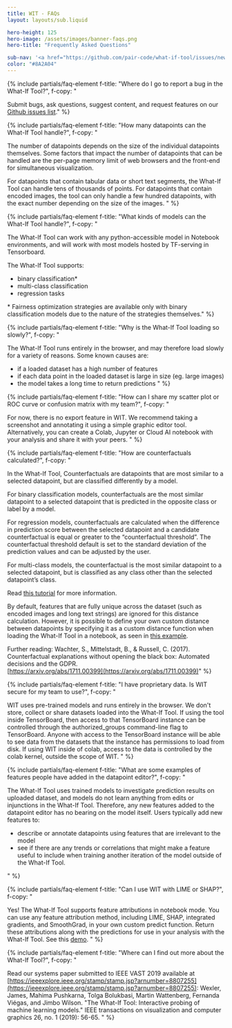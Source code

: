```yaml
---
title: WIT - FAQs
layout: layouts/sub.liquid

hero-height: 125
hero-image: /assets/images/banner-faqs.png
hero-title: "Frequently Asked Questions"

sub-nav: '<a href="https://github.com/pair-code/what-if-tool/issues/new" target="_blank">Ask a question</a>'
color: "#8A2A04"
---
```


<div class="mdl-cell--8-col mdl-cell--8-col-tablet mdl-cell--4-col-phone">

{% include partials/faq-element 
  f-title: "Where do I go to report a bug in the What-If Tool?", 
  f-copy: "

Submit bugs, ask questions, suggest content, and request features on our [Github issues list](https://github.com/pair-code/what-if-tool/issues/new)." %}

{% include partials/faq-element 
  f-title: "How many datapoints can the What-If Tool handle?", 
  f-copy: "

The number of datapoints depends on the size of the individual datapoints themselves. 
Some factors that impact the number of datapoints that can be handled are the per-page memory limit of web browsers and the front-end for simultaneous visualization.

For datapoints that contain tabular data or short text segments, the What-If Tool can handle tens of thousands of points. For datapoints that contain encoded images, the tool can only handle a few hundred datapoints, with the exact number depending on the size of the images.
" %}

{% include partials/faq-element 
    f-title: "What kinds of models can the What-If Tool handle?", 
    f-copy: "
    
The What-If Tool can work with any python-accessible model in Notebook environments, and will work with most models hosted by TF-serving in Tensorboard.

The What-If Tool supports:

* binary classification*
* multi-class classification
* regression tasks

\* Fairness optimization strategies are available only with binary classification models due to the nature of the strategies themselves." %}

{% include partials/faq-element 
  f-title: "Why is the What-If Tool loading so slowly?", 
  f-copy: "
  
The What-If Tool runs entirely in the browser, and may therefore load slowly for a variety of reasons. Some known causes are:

* if a loaded dataset has a high number of features
* if each data point in the loaded dataset is large in size (eg. large images)
* the model takes a long time to return predictions " %}

{% include partials/faq-element 
  f-title: "How can I share my scatter plot or ROC curve or confusion matrix with my team?", 
  f-copy: "
  
For now, there is no export feature in WIT. We recommend taking a screenshot and annotating it using a simple graphic editor tool. Alternatively, you can create a Colab, Jupyter or Cloud AI notebook with your analysis and share it with your peers. " %}

{% include partials/faq-element 
    f-title: "How are counterfactuals calculated?", 
    f-copy: "
    
In the What-If Tool, Counterfactuals are datapoints that are most similar to a selected datapoint, but are classified differently by a model. 

For binary classification models, counterfactuals are the most similar datapoint to a selected datapoint that is predicted in the opposite class or label by a model.

For regression models, counterfactuals are calculated when the difference in prediction score between the selected datapoint and a candidate counterfactual is equal or greater to the “counterfactual threshold”. The counterfactual threshold default is set to the standard deviation of the prediction values and can be adjusted by the user.

For multi-class models, the counterfactual is the most similar datapoint to a selected datapoint, but is classified as any class other than the selected datapoint’s class.

Read [this tutorial](/learn/tutorials/counterfactuals/) for more information. 

By default, features that are fully unique across the dataset (such as encoded images and long text strings) are ignored for this distance calculation. However, it is possible to define your own custom distance between datapoints by specifying it as a custom distance function when loading the What-If Tool in a notebook, as seen in [this example](https://colab.sandbox.google.com/github/pair-code/what-if-tool/blob/master/WIT_Toxicity_Text_Model_Comparison.ipynb#scrollTo=lVaMyc45HWwD).

Further reading: Wachter, S., Mittelstadt, B., & Russell, C. (2017). Counterfactual explanations without opening the black box: Automated decisions and the GDPR. <br/>
[https://arxiv.org/abs/1711.00399](https://arxiv.org/abs/1711.00399)" %}


{% include partials/faq-element 
  f-title: "I have proprietary data. Is WIT secure for my team to use?", 
  f-copy: "
  
WIT uses pre-trained models and runs entirely in the browser. We don't store, collect or share datasets loaded into the What-If Tool. If using the tool inside TensorBoard, then access to that TensorBoard instance can be controlled through the authorized_groups command-line flag to TensorBoard. Anyone with access to the TensorBoard instance will be able to see data from the datasets that the instance has permissions to load from disk. If using WIT inside of colab, access to the data is controlled by the colab kernel, outside the scope of WIT. " %}


{% include partials/faq-element 
  f-title: "What are some examples of features people have added in the datapoint editor?", 
  f-copy: "
  
The What-If Tool uses trained models to investigate prediction results on uploaded dataset, and models do not learn anything from edits or injunctions in the What-If Tool. Therefore, any new features added to the datapoint editor has no bearing on the model itself. Users typically add new features to:

* describe or annotate datapoints using features that are irrelevant to the model
* see if there are any trends or correlations that might make a feature useful to include when training another iteration of the model outside of the What-If Tool.

 " %}

{% include partials/faq-element 
  f-title: "Can I use WIT with LIME or SHAP?", 
  f-copy: "
  
Yes! The What-If Tool supports feature attributions in notebook mode. You can use any feature attribution method, including LIME, SHAP, integrated gradients, and SmoothGrad, in your own custom predict function. Return these attributions along with the predictions for use in your analysis with the What-If Tool. See this [demo](https://colab.research.google.com/github/PAIR-code/what-if-tool/blob/master/WIT_COMPAS_with_SHAP.ipynb). " %}


{% include partials/faq-element 
  f-title: "Where can I find out more about the What-If Tool?", 
  f-copy: "
  
Read our systems paper submitted to IEEE VAST 2019 available at [https://ieeexplore.ieee.org/stamp/stamp.jsp?arnumber=8807255](https://ieeexplore.ieee.org/stamp/stamp.jsp?arnumber=8807255):
Wexler, James, Mahima Pushkarna, Tolga Bolukbasi, Martin Wattenberg, Fernanda Viégas, and Jimbo Wilson. "The What-If Tool: Interactive probing of machine learning models." IEEE transactions on visualization and computer graphics 26, no. 1 (2019): 56-65.
 " %}

</div>

